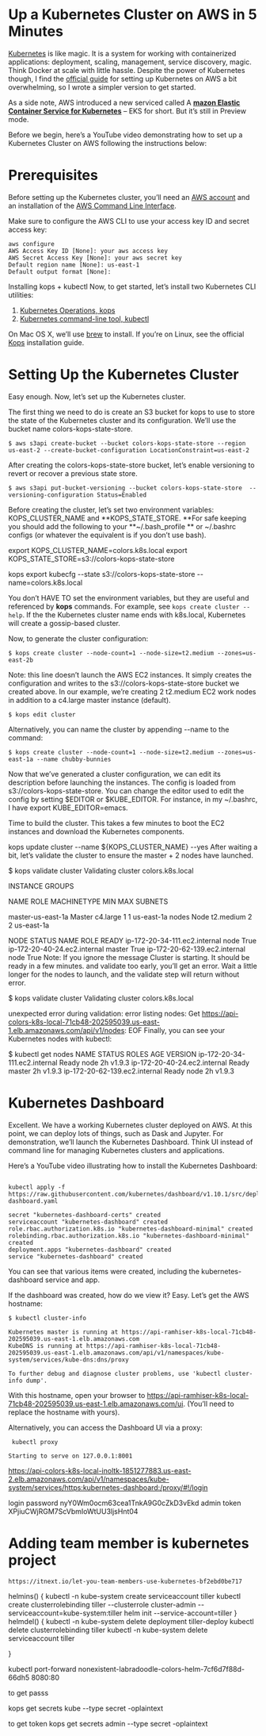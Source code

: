 #  Up a Kubernetes Cluster on AWS in 5 Minutes

[Kubernetes](https://kubernetes.io/) is like magic. It is a system for working with containerized applications: deployment, scaling, management, service discovery, magic. Think Docker at scale with little hassle. Despite the power of Kubernetes though, I find the [official guide](https://github.com/kubernetes/kops/blob/master/docs/aws.md) for setting up Kubernetes on AWS a bit overwhelming, so I wrote a simpler version to get started.

As a side note, AWS introduced a new serviced called A [**mazon Elastic Container Service for Kubernetes**](https://aws.amazon.com/eks/) – EKS for short. But it’s still in Preview mode.

Before we begin, here’s a YouTube video demonstrating how to set up a Kubernetes Cluster on AWS following the instructions below:

# Prerequisites

Before setting up the Kubernetes cluster, you’ll need an [AWS account](https://aws.amazon.com/account/) and an installation of the [AWS Command Line Interface](https://aws.amazon.com/cli/).

Make sure to configure the AWS CLI to use your access key ID and secret access key:

```
aws configure
AWS Access Key ID [None]: your aws access key
AWS Secret Access Key [None]: your aws secret key
Default region name [None]: us-east-1
Default output format [None]:

```

Installing kops + kubectl
Now, to get started, let’s install two Kubernetes CLI utilities:

1. [Kubernetes Operations, kops](https://github.com/kubernetes/kops)
2. [Kubernetes command-line tool, kubectl](https://kubernetes.io/docs/reference/kubectl/overview/)

On Mac OS X, we’ll use [brew](https://brew.sh/) to install. If you’re on Linux, see the official [Kops](https://github.com/kubernetes/kops#installing) installation guide.


# Setting Up the Kubernetes Cluster

Easy enough. Now, let’s set up the Kubernetes cluster.

The first thing we need to do is create an S3 bucket for kops to use to store the state of the Kubernetes cluster and its configuration. We’ll use the bucket name colors-kops-state-store.

```
$ aws s3api create-bucket --bucket colors-kops-state-store --region us-east-2 --create-bucket-configuration LocationConstraint=us-east-2

```

After creating the colors-kops-state-store bucket, let’s enable versioning to revert or recover a previous state store.

```
$ aws s3api put-bucket-versioning --bucket colors-kops-state-store  --versioning-configuration Status=Enabled

```
Before creating the cluster, let’s set two environment variables: KOPS_CLUSTER_NAME and **KOPS_STATE_STORE. **For safe keeping you should add the following to your **~/.bash_profile ** or ~/.bashrc configs (or whatever the equivalent is if you don’t use bash).


export KOPS_CLUSTER_NAME=colors.k8s.local
export KOPS_STATE_STORE=s3://colors-kops-state-store


kops export kubecfg --state s3://colors-kops-state-store --name=colors.k8s.local

You don’t HAVE TO set the environment variables, but they are useful and referenced by **kops** commands. For example, see ```kops create cluster --help```. If the the Kubernetes cluster name ends with k8s.local, Kubernetes will create a gossip-based cluster.

Now, to generate the cluster configuration:

```
$ kops create cluster --node-count=1 --node-size=t2.medium --zones=us-east-2b 
```

Note: this line doesn’t launch the AWS EC2 instances. It simply creates the configuration and writes to the s3://colors-kops-state-store bucket we created above. In our example, we’re creating 2 t2.medium EC2 work nodes in addition to a c4.large master instance (default).

```
$ kops edit cluster
```

Alternatively, you can name the cluster by appending --name to the command:

```
$ kops create cluster --node-count=1 --node-size=t2.medium --zones=us-east-1a --name chubby-bunnies
```

Now that we’ve generated a cluster configuration, we can edit its description before launching the instances. The config is loaded from s3://colors-kops-state-store. You can change the editor used to edit the config by setting $EDITOR or $KUBE_EDITOR. For instance, in my ~/.bashrc, I have export KUBE_EDITOR=emacs.


Time to build the cluster. This takes a few minutes to boot the EC2 instances and download the Kubernetes components.

kops update cluster --name ${KOPS_CLUSTER_NAME} --yes
After waiting a bit, let’s validate the cluster to ensure the master + 2 nodes have launched.

$ kops validate cluster
Validating cluster colors.k8s.local

INSTANCE GROUPS

NAME			ROLE	MACHINETYPE	MIN	MAX	SUBNETS

master-us-east-1a	Master	c4.large	1	1	us-east-1a
nodes			Node	t2.medium	2	2	us-east-1a


NODE STATUS
NAME				ROLE	READY
ip-172-20-34-111.ec2.internal	node	True
ip-172-20-40-24.ec2.internal	master	True
ip-172-20-62-139.ec2.internal	node	True
Note: If you ignore the message Cluster is starting. It should be ready in a few minutes. and validate too early, you’ll get an error. Wait a little longer for the nodes to launch, and the validate step will return without error.

$ kops validate cluster
Validating cluster colors.k8s.local

unexpected error during validation: error listing nodes: Get https://api-colors-k8s-local-71cb48-202595039.us-east-1.elb.amazonaws.com/api/v1/nodes: EOF
Finally, you can see your Kubernetes nodes with kubectl:

$ kubectl get nodes
NAME                            STATUS    ROLES     AGE       VERSION
ip-172-20-34-111.ec2.internal   Ready     node      2h        v1.9.3
ip-172-20-40-24.ec2.internal    Ready     master    2h        v1.9.3
ip-172-20-62-139.ec2.internal   Ready     node      2h        v1.9.3



# Kubernetes Dashboard

Excellent. We have a working Kubernetes cluster deployed on AWS. At this point, we can deploy lots of things, such as Dask and Jupyter. For demonstration, we’ll launch the Kubernetes Dashboard. Think UI instead of command line for managing Kubernetes clusters and applications.

Here’s a YouTube video illustrating how to install the Kubernetes Dashboard:

```

kubectl apply -f https://raw.githubusercontent.com/kubernetes/dashboard/v1.10.1/src/deploy/recommended/kubernetes-dashboard.yaml

secret "kubernetes-dashboard-certs" created
serviceaccount "kubernetes-dashboard" created
role.rbac.authorization.k8s.io "kubernetes-dashboard-minimal" created
rolebinding.rbac.authorization.k8s.io "kubernetes-dashboard-minimal" created
deployment.apps "kubernetes-dashboard" created
service "kubernetes-dashboard" created

```



You can see that various items were created, including the kubernetes-dashboard service and app.


If the dashboard was created, how do we view it? Easy. Let’s get the AWS hostname:

```
$ kubectl cluster-info

Kubernetes master is running at https://api-ramhiser-k8s-local-71cb48-202595039.us-east-1.elb.amazonaws.com
KubeDNS is running at https://api-ramhiser-k8s-local-71cb48-202595039.us-east-1.elb.amazonaws.com/api/v1/namespaces/kube-system/services/kube-dns:dns/proxy

To further debug and diagnose cluster problems, use 'kubectl cluster-info dump'.

```


With this hostname, open your browser to https://api-ramhiser-k8s-local-71cb48-202595039.us-east-1.elb.amazonaws.com/ui. (You’ll need to replace the hostname with yours).


Alternatively, you can access the Dashboard UI via a proxy:


```
 kubectl proxy

Starting to serve on 127.0.0.1:8001
```
https://api-colors-k8s-local-inoltk-1851277883.us-east-2.elb.amazonaws.com/api/v1/namespaces/kube-system/services/https:kubernetes-dashboard:/proxy/#!/login

login password nyY0Wm0ocm63cea1TnkA9G0cZkD3vEkd
admin token  XPjiuCWjRGM7ScVbmIoWtUU3ljsHnt04


# Adding team member is kubernetes project

```
https://itnext.io/let-you-team-members-use-kubernetes-bf2ebd0be717
```




helmins() {
 kubectl -n kube-system create serviceaccount tiller
 kubectl create clusterrolebinding tiller --clusterrole cluster-admin --serviceaccount=kube-system:tiller
 helm init --service-account=tiller
}
helmdel() {
 kubectl -n kube-system delete deployment tiller-deploy
 kubectl delete clusterrolebinding tiller
 kubectl -n kube-system delete serviceaccount tiller
 
}


kubectl port-forward nonexistent-labradoodle-colors-helm-7cf6d7f88d-66dh5 8080:80


to get passs

kops get secrets kube --type secret -oplaintext


to get token 
kops get secrets admin --type secret -oplaintext